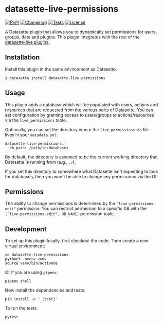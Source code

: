 # datasette-live-permissions

[![PyPI](https://img.shields.io/pypi/v/datasette-live-permissions.svg)](https://pypi.org/project/datasette-live-permissions/)
[![Changelog](https://img.shields.io/github/v/release/next-LI/datasette-live-permissions?include_prereleases&label=changelog)](https://github.com/next-LI/datasette-live-permissions/releases)
[![Tests](https://github.com/next-LI/datasette-live-permissions/workflows/Test/badge.svg)](https://github.com/next-LI/datasette-live-permissions/actions?query=workflow%3ATest)
[![License](https://img.shields.io/badge/license-Apache%202.0-blue.svg)](https://github.com/next-LI/datasette-live-permissions/blob/main/LICENSE)

A Datasette plugin that allows you to dynamically set permissions for users, groups, data and plugins. This plugin integrates with the rest of the [datasette-live plugins][ds-live-topic].

## Installation

Install this plugin in the same environment as Datasette.

    $ datasette install datasette-live-permissions

## Usage

This plugin adds a database which will be populated with users, actions and resources that are requested from the various parts of Datasette. You can set configuration by granting access to users/groups to actions/resources via the `live_permissions` table.

Optionally, you can set the directory where the `live_permissions.db` file lives in your `metadata.yml`:

    datasette-live-permissions:
      db_path: /path/to/databases

By default, the directory is assumed to be the current working directory that Datasette is running from (e.g., `./`).

If you set this directory to somewhere what Datasette isn't expecting to look for databases, then you won't be able to change any permissions via the UI!

## Permissions

The ability to change permissions is determined by the `"live-permissions-edit"` permission. You can restrict permission to a specific DB with the `("live-permissions-edit", DB_NAME)` permission tuple.

## Development

To set up this plugin locally, first checkout the code. Then create a new virtual environment:

    cd datasette-live-permissions
    python3 -mvenv venv
    source venv/bin/activate

Or if you are using `pipenv`:

    pipenv shell

Now install the dependencies and tests:

    pip install -e '.[test]'

To run the tests:

    pytest


[ds-live-topic]: https://github.com/topics/datasette-live
    "Datasette Live - GitHub Topic"
